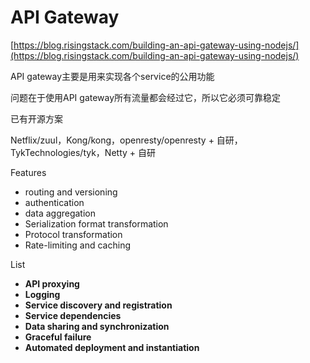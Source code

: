 # API Gateway

[https://blog.risingstack.com/building-an-api-gateway-using-nodejs/](https://blog.risingstack.com/building-an-api-gateway-using-nodejs/)

API gateway主要是用来实现各个service的公用功能

问题在于使用API gateway所有流量都会经过它，所以它必须可靠稳定

已有开源方案

Netflix/zuul，Kong/kong，openresty/openresty + 自研，TykTechnologies/tyk，Netty + 自研

Features

* routing and versioning
* authentication
* data aggregation
* Serialization format transformation
* Protocol transformation
* Rate-limiting and caching



List

* **API proxying**
* **Logging**
* **Service discovery and registration**
* **Service dependencies**
* **Data sharing and synchronization**
* **Graceful failure**
* **Automated deployment and instantiation**








